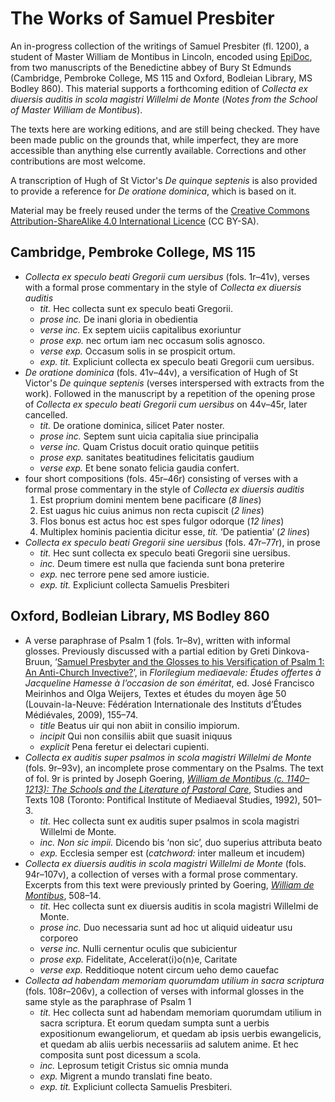 # The Works of Samuel Presbiter

An in-progress collection of the writings of Samuel Presbiter (fl. 1200), a student of Master William de Montibus in Lincoln, encoded using [EpiDoc](http://epidoc.sourceforge.net), from two manuscripts of the Benedictine abbey of Bury St Edmunds (Cambridge, Pembroke College, MS 115 and Oxford, Bodleian Library, MS Bodley 860). This material supports a forthcoming edition of *Collecta ex diuersis auditis in scola magistri Willelmi de Monte* (*Notes from the School of Master William de Montibus*).

The texts here are working editions, and are still being checked. They have been made public on the grounds that, while imperfect, they are more accessible than anything else currently available. Corrections and other contributions are most welcome.

A transcription of Hugh of St Victor's *De quinque septenis* is also provided to provide a reference for *De oratione dominica*, which is based on it.

Material may be freely reused under the terms of the [Creative Commons Attribution-ShareAlike 4.0 International Licence](http://creativecommons.org/licenses/by-sa/4.0/) (CC BY-SA).

## Cambridge, Pembroke College, MS 115

- *Collecta ex speculo beati Gregorii cum uersibus* (fols. 1r–41v), verses with a formal prose commentary in the style of *Collecta ex diuersis auditis*
    - *tit.* Hec collecta sunt ex speculo beati Gregorii.
    - *prose inc.* De inani gloria in obedientia
    - *verse inc.* Ex septem uiciis capitalibus exoriuntur
    - *prose exp.* nec ortum iam nec occasum solis agnosco.
    - *verse exp.* Occasum solis in se prospicit ortum.
    - *exp. tit.* Expliciunt collecta ex speculo beati Gregorii cum uersibus.
- *De oratione dominica* (fols. 41v–44v), a versification of Hugh of St Victor's *De quinque septenis* (verses interspersed with extracts from the work). Followed in the manuscript by a repetition of the opening prose of *Collecta ex speculo beati Gregorii cum uersibus* on 44v–45r, later cancelled.
    - *tit.* De oratione dominica, silicet Pater noster.
    - *prose inc.* Septem sunt uicia capitalia siue principalia
    - *verse inc.* Quam Cristus docuit oratio quinque petitiis
    - *prose exp.* sanitates beatitudines felicitatis gaudium
    - *verse exp.* Et bene sonato felicia gaudia confert.
- four short compositions (fols. 45r–46r) consisting of verses with a formal prose commentary in the style of *Collecta ex diuersis auditis*
    1. Est proprium domini mentem bene pacificare (*8 lines*)
    2. Est uagus hic cuius animus non recta cupiscit (*2 lines*)
    3. Flos bonus est actus hoc est spes fulgor odorque (*12 lines*)
    4. Multiplex hominis pacientia dicitur esse, *tit.* ‘De patientia’ (*2 lines*)
- *Collecta ex speculo beati Gregorii sine uersibus* (fols. 47r–77r), in prose
    - *tit.* Hec sunt collecta ex speculo beati Gregorii sine uersibus.
    - *inc.* Deum timere est nulla que facienda sunt bona preterire
    - *exp.* nec terrore pene sed amore iusticie.
    - *exp. tit.* Expliciunt collecta Samuelis Presbiteri
    
## Oxford, Bodleian Library, MS Bodley 860

- A verse paraphrase of Psalm 1 (fols. 1r–8v), written with informal glosses. Previously discussed with a partial edition by Greti Dinkova-Bruun, ‘[Samuel Presbyter and the Glosses to his Versification of Psalm 1: An Anti-Church Invective?](https://www.academia.edu/4159132/Samuel_Presbyter_and_the_Glosses_to_his_Versification_of_Psalm_1_An_Anti-Church_Invective)’, in *Florilegium mediaevale: Études offertes à Jacqueline Hamesse à l’occasion de son éméritat*, ed. José Francisco Meirinhos and Olga Weijers, Textes et études du moyen âge 50 (Louvain-la-Neuve: Fédération Internationale des Instituts d’Études Médiévales, 2009), 155–74.
    - *title* Beatus uir qui non abiit in consilio impiorum.
    - *incipit* Qui non consiliis abiit que suasit iniquus
    - *explicit* Pena feretur ei delectari cupienti.
- *Collecta ex auditis super psalmos in scola magistri Willelmi de Monte* (fols. 9r–93v), an incomplete prose commentary on the Psalms. The text of fol. 9r is printed by Joseph Goering, [*William de Montibus (c. 1140–1213): The Schools and the Literature of Pastoral Care*](http://books.google.ca/books/about/Sammlung.html?id=aU9vsuQ4P7wC), Studies and Texts 108 (Toronto: Pontifical Institute of Mediaeval Studies, 1992), 501–3.
    - *tit.* Hec collecta sunt ex auditis super psalmos in scola magistri Willelmi de Monte.
    - *inc.* *Non sic impii.* Dicendo bis ‘non sic’, duo superius attributa beato
    - *exp.* Ecclesia semper est (*catchword:* inter malleum et incudem)
- *Collecta ex diuersis auditis in scola magistri Willelmi de Monte* (fols. 94r–107v), a collection of verses with a formal prose commentary. Excerpts from this text were previously printed by Goering, [*William de Montibus*](http://books.google.ca/books/about/Sammlung.html?id=aU9vsuQ4P7wC), 508–14.
    - *tit.* Hec collecta sunt ex diuersis auditis in scola magistri Willelmi de Monte.
    - *prose inc.* Duo necessaria sunt ad hoc ut aliquid uideatur usu corporeo
    - *verse inc.* Nulli cernentur oculis que subicientur
    - *prose exp.* Fidelitate, Accelerat⟨i⟩o⟨n⟩e, Caritate
    - *verse exp.* Redditioque notent circum ueho demo cauefac
- *Collecta ad habendam memoriam quorumdam utilium in sacra scriptura* (fols. 108r–206v), a collection of verses with informal glosses in the same style as the paraphrase of Psalm 1
    - *tit.* Hec collecta sunt ad habendam memoriam quorumdam utilium in sacra scriptura. Et eorum quedam sumpta sunt a uerbis expositionum ewangeliorum, et quedam ab ipsis uerbis ewangelicis, et quedam ab aliis uerbis necessariis ad salutem anime. Et hec composita sunt post dicessum a scola.
    - *inc.* Leprosum tetigit Cristus sic omnia munda
    - *exp.* Migrent a mundo translati fine beato.
    - *exp. tit.* Expliciunt collecta Samuelis Presbiteri.

